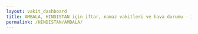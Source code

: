 ```yaml
---
layout: vakit_dashboard
title: AMBALA, HINDISTAN için iftar, namaz vakitleri ve hava durumu - ilçe/eyalet seç
permalink: /HINDISTAN/AMBALA/
---
```


<script type="text/javascript">
  var GLOBAL_COUNTRY = 'HINDISTAN';
  var GLOBAL_CITY = 'AMBALA';
  var GLOBAL_STATE = '';
  var lat = 72;
  var lon = 21;
</script>

